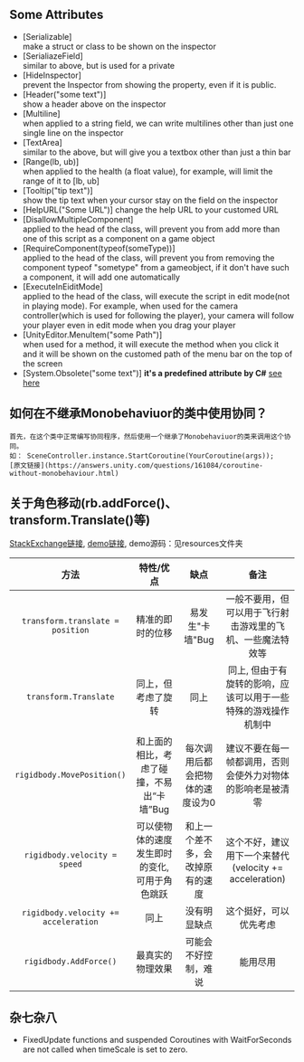 ## Some Attributes
- \[Serializable\]   
  make a struct or class to be shown on the inspector
- \[SerialiazeField\]  
  similar to above, but is used for a private
- \[HideInspector\]  
   prevent the Inspector
 from showing the property, even if it is public.
- \[Header("some text")\]  
  show a header above on the inspector
- \[Multiline\]  
  when applied to a string field, we can write multilines other than just one single line on the inspector 
- \[TextArea\]  
  similar to the above, but will give you a textbox other than just a thin bar
- \[Range(lb, ub)\]  
  when applied to the health (a float value), for example, will limit the range of it to \[lb, ub\]
- \[Tooltip("tip text")\]  
  show the tip text when your cursor stay on the field on the inspector  
- \[HelpURL("Some URL")\] 
  change the help URL to your customed URL
- \[DisallowMultipleComponent\]  
  applied to the head of the class, will prevent you from add more than one of this script as a component on a game object 
- \[RequireComponent(typeof(someType))\]  
   applied to the head of the class, will prevent you from removing the component typeof "sometype" from a gameobject, if it don't have such a component, it will add one automatically
- \[ExecuteInEiditMode\]  
  applied to the head of the class, will execute the script in edit mode(not in playing mode). For example, when used for the camera controller(which is used for following the player), your camera will follow your player even in edit mode when you drag your player
- \[UnityEditor.MenuItem("some Path")\]  
  when used for a method, it will execute the method when you click it and it will be shown on the customed path of the menu bar on the top of the screen
- \[System.Obsolete("some text")\]
    **it's a predefined attribute by C#** [see here](https://www.cnblogs.com/hans_gis/archive/2011/11/19/2255592.html)
## 如何在不继承Monobehaviuor的类中使用协同？  
	首先，在这个类中正常编写协同程序，然后使用一个继承了Monobehaviuor的类来调用这个协同。  
	如： SceneController.instance.StartCoroutine(YourCoroutine(args));  
	[原文链接](https://answers.unity.com/questions/161084/coroutine-without-monobehaviour.html)

## 关于角色移动(rb.addForce()、transform.Translate()等)  
  [StackExchange链接](https://gamedev.stackexchange.com/questions/169678/is-rigidbody-needed-and-what-move-function-to-use-in-2d-games), [demo链接](https://philipptheprogrammer.itch.io/unity-tutorial-how-to-move-your-player), demo源码：见resources文件夹

  | 方法 | 特性/优点 | 缺点 | 备注 |  
  | :---: | :---: | :---: |:---: |  
  | `transform.translate = position` | 精准的即时的位移 | 易发生"卡墙"Bug | 一般不要用，但可以用于飞行射击游戏里的飞机、一些魔法特效等 |  
  | `transform.Translate` | 同上，但考虑了旋转 | 同上 | 同上, 但由于有旋转的影响，应该可以用于一些特殊的游戏操作机制中 |
  |`rigidbody.MovePosition()`|和上面的相比，考虑了碰撞，不易出“卡墙”Bug|每次调用后都会把物体的速度设为0|建议不要在每一帧都调用，否则会使外力对物体的影响老是被清零|
  |`rigidbody.velocity = speed`|可以使物体的速度发生即时的变化, 可用于角色跳跃|和上一个差不多，会改掉原有的速度|这个不好，建议用下一个来替代(velocity += acceleration)|
  |`rigidbody.velocity += acceleration`|同上|没有明显缺点|这个挺好，可以优先考虑|
  |`rigidbody.AddForce()`|最真实的物理效果|可能会不好控制，难说|能用尽用|
## 杂七杂八  
- FixedUpdate functions and suspended Coroutines with WaitForSeconds are not called when timeScale is set to zero.
